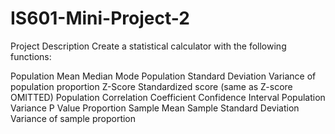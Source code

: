 # IS601-Mini-Project-2

Project Description
Create a statistical calculator with the following functions:

 Population Mean
 Median
 Mode
 Population Standard Deviation
 Variance of population proportion
 Z-Score
 Standardized score (same as Z-score OMITTED)
 Population Correlation Coefficient
 Confidence Interval
 Population Variance
 P Value
 Proportion
 Sample Mean
 Sample Standard Deviation
 Variance of sample proportion
